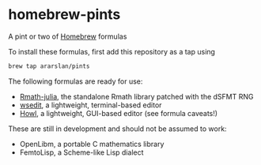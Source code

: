 # homebrew-pints
A pint or two of [Homebrew](https://brew.sh) formulas

To install these formulas, first add this repository as a tap using
```bash
brew tap ararslan/pints
```

The following formulas are ready for use:

* [Rmath-julia](https://github.com/JuliaLang/Rmath-julia), the standalone Rmath library patched
with the dSFMT RNG
* [wsedit](https://github.com/SirBoonami/wsedit), a lightweight, terminal-based editor
* [Howl](https://howl.io), a lightweight, GUI-based editor (see formula caveats!)

These are still in development and should not be assumed to work:

* OpenLibm, a portable C mathematics library
* FemtoLisp, a Scheme-like Lisp dialect
